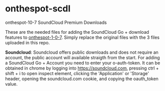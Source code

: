 # onthespot-scdl
onthespot-10-7 SoundCloud Premium Downloads

These are the needed files for adding the SoundCloud Go + download features to [onthespot-1-0-7](https://github.com/justin025/onthespot/releases/tag/v1.0.7).
Simply replace the original files with the 3 files uploaded in this repo.


**Soundcloud**: Soundcloud offers public downloads and does not require an account, the public account will available straigth from the start. For adding a SoundCloud Go + Account you need to enter your o-auth-token. It can be obtained in chrome by logging into https://soundcloud.com, pressing ctrl + shift + i to open inspect element, clicking the 'Application' or 'Storage' header, opening the soundcloud.com cookie, and copying the oauth_token value.
